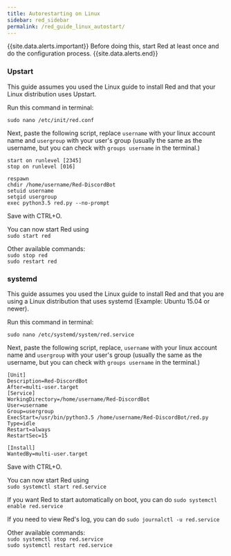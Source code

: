 ```yaml
---
title: Autorestarting on Linux
sidebar: red_sidebar
permalink: /red_guide_linux_autostart/
---
```


{{site.data.alerts.important}} Before doing this, start Red at least once and do the configuration process. {{site.data.alerts.end}}  

### Upstart

This guide assumes you used the Linux guide to install Red and that your Linux distribution uses Upstart.

Run this command in terminal:

`sudo nano /etc/init/red.conf`

Next, paste the following script, replace `username` with your linux account name and `usergroup` with your user's group (usually the same as the username, but you can check with `groups username` in the terminal.)

```
start on runlevel [2345]
stop on runlevel [016]

respawn
chdir /home/username/Red-DiscordBot
setuid username
setgid usergroup
exec python3.5 red.py --no-prompt
```

Save with CTRL+O.  

You can now start Red using  
`sudo start red`  

Other available commands:  
`sudo stop red`  
`sudo restart red`

### systemd
This guide assumes you used the Linux guide to install Red and that you are using a Linux distribution that uses systemd (Example: Ubuntu 15.04 or newer).

Run this command in terminal:

`sudo nano /etc/systemd/system/red.service`

Next, paste the following script, replace, `username` with your linux account name and `usergroup` with your user's group (usually the same as the username, but you can check with `groups username` in the terminal.)

```
[Unit]
Description=Red-DiscordBot
After=multi-user.target
[Service]
WorkingDirectory=/home/username/Red-DiscordBot
User=username
Group=usergroup
ExecStart=/usr/bin/python3.5 /home/username/Red-DiscordBot/red.py
Type=idle
Restart=always
RestartSec=15

[Install]
WantedBy=multi-user.target
```

Save with CTRL+O.  

You can now start Red using  
`sudo systemctl start red.service`  

If you want Red to start automatically on boot, you can do
`sudo systemctl enable red.service`

If you need to view Red's log, you can do
`sudo journalctl -u red.service`

Other available commands:  
`sudo systemctl stop red.service`  
`sudo systemctl restart red.service`
